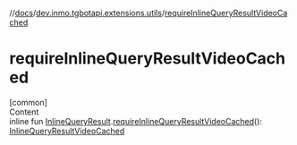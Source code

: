 //[docs](../../index.md)/[dev.inmo.tgbotapi.extensions.utils](index.md)/[requireInlineQueryResultVideoCached](require-inline-query-result-video-cached.md)



# requireInlineQueryResultVideoCached  
[common]  
Content  
inline fun [InlineQueryResult](../dev.inmo.tgbotapi.types.InlineQueries.InlineQueryResult.abstracts/-inline-query-result/index.md).[requireInlineQueryResultVideoCached](require-inline-query-result-video-cached.md)(): [InlineQueryResultVideoCached](../dev.inmo.tgbotapi.types.InlineQueries.InlineQueryResult.abstracts.results.video/-inline-query-result-video-cached/index.md)  



